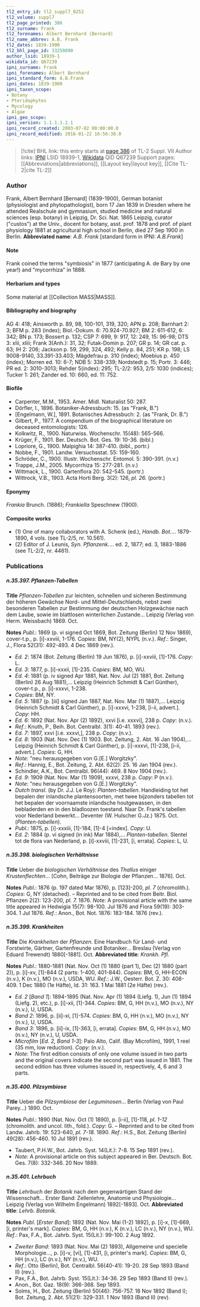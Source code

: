 ```yaml
---
tl2_entry_id: tl2_suppl7_0252
tl2_volume: suppl7
tl2_page_printed: 386
tl2_surname: Frank
tl2_forenames: Albert Bernhard (Bernard)
tl2_name_abbrev: A.B. Frank
tl2_dates: 1839-1900
tl2_bhl_page_id: 33259890
author_lsid: 18939-1
wikidata_id: Q67239
ipni_surname: Frank
ipni_forenames: Albert Bernhard
ipni_standard_form: A.B.Frank
ipni_dates: 1839-1900
ipni_taxon_scope: 
- Botany
- Pteridophytes
- Mycology
- Algae
ipni_geo_scope: 
ipni_version: 1.1.1.1.2.1
ipni_record_created: 2003-07-02 00:00:00.0
ipni_record_modified: 2016-01-22 16:56:30.0
---
```


> [!cite] BHL link: this entry starts at [page 386](https://www.biodiversitylibrary.org/page/33259890) of TL-2 Suppl. VII
> Author links: [IPNI](https://www.ipni.org/a/18939-1) LSID 18939-1, [Wikidata](https://www.wikidata.org/wiki/Q67239) QID Q67239
> Support pages: [[Abbreviations|abbreviations]], [[Layout key|layout key]], [[Cite TL-2|cite TL-2]]

### Author

Frank, Albert Bernhard \[Bernard\] (1839-1900), German botanist (physiologist and phytopathologist), born 17 Jan 1839 in Dresden where he attended Realschule and gymnasium, studied medicine and natural sciences (esp. botany) in Leipzig, Dr. Sci. Nat. 1865 Leipzig, curator ("custos") at the Univ., docent for botany, asst. prof. 1878 and prof. of plant physiology 1881 at agricultural high school in Berlin, died 27 Sep 1900 in Berlin. 
**Abbreviated name**: *A.B. Frank* \[standard form in IPNI: *A.B.Frank*\]

#### Note

Frank coined the terms "symbiosis" in 1877 (anticipating A. de Bary by one year!) and "mycorrhiza" in 1888.

#### Herbarium and types

Some material at [[Collection MASS|MASS]].

#### Bibliography and biography

AG 4: 418; Ainsworth p. 89, 98, 100-101, 319, 320; APN p. 208; Barnhart 2: 3; BFM p. 283 (index); Biol.-Dokum. 6: 70.924-70.927; BM 2: 611-612, 6: 342; BN p. 173; Bossert p. 132; CSP 7: 699, 9: 917, 12: 249, 15: 96-98; DTS 3: xlii, xliii; Frank 3(Anh.): 31, 32; Futak-Domin p. 207; GR p. 14; GR cat. p. 63; IH 2: 206; Jackson p. 59, 299, 324, 492; Kelly p. 84, 251; KR p. 198; LS 9008-9140, 33.391-33.403; Mägdefrau p. 310 (index); Moebius p. 450 (index); Morren ed. 10: 6-7; NDB 5: 338-339; Nordstedt p. 15; Portr. 3: 446; PR ed. 2: 3010-3013; Rehder 5(index): 295; TL-2/2: 953, 2/5: 1030 (indices); Tucker 1: 261; Zander ed. 10: 660, ed. 11: 752.

#### Biofile

- Carpenter, M.M., 1953. Amer. Midl. Naturalist 50: 287.
- Dörfler, I., 1896. Botaniker-Adressbuch: 15. (as "Frank, B.")
- \[Engelmann, W.\], 1891. Botanisches Adressbuch: 2. (as "Frank, Dr. B.")
- Gilbert, P., 1977. A compendium of the biographical literature on deceased entomologists: 126.
- Kolkwitz, R., 1900. Naturwiss. Wochenschr. 15(48): 565-566.
- Krüger, F., 1901. Ber. Deutsch. Bot. Ges. 19: 10-36. (bibl.)
- Lopriore, G., 1900. Malpighia 14: 387-410. (bibl., portr.)
- Nobbe, F., 1901. Landw. Versuchsstat. 55: 159-160.
- Schröder, C., 1900. Illustr. Wochenschr. Entomol. 5: 390-391. (n.v.)
- Trappe, J.M., 2005. Mycorrhiza 15: 277-281. (n.v.)
- Wittmack, L., 1900. Gartenflora 20: 542-545. (portr.)
- Wittrock, V.B., 1903. Acta Horti Berg. 3(2): 126, *pl. 26.* (portr.)

#### Eponymy

*Frankia* Brunch. (1886); *Frankiella* Speschnew (1900).

#### Composite works

- (1) One of many collaborators with A. Schenk (ed.), *Handb. Bot.*... 1879-1890, 4 vols. (see TL-2/5, nr. 10.561).
- (2) Editor of J. Leunis, *Syn. Pflanzenk.*... ed. 2, 1877; ed. 3, 1883-1886 (see TL-2/2, nr. 4461).

### Publications

##### n.35.397. Pflanzen-Tabellen

**Title**
*Pflanzen-Tabellen* zur leichten, schnellen und sicheren Bestimmung der höheren Gewächse Nord- und Mittel-Deutschlands, nebst zwei besonderen Tabellen zur Bestimmung der deutschen Holzgewächse nach dem Laube, sowie im blattlosen winterlichen Zustande... Leipzig (Verlag von Herm. Weissbach) 1869. Oct.

**Notes**
*Publ*.: 1869 (p. vi signed Oct 1869, Bot. Zeitung (Berlin) 12 Nov 1869), cover-t.p., p. \[i\]-xxviii, 1-176. C*opies*: BM, NY(2), NYPL (n.v.).
*Ref*.: Singer, J., Flora 52(31): 492-493. 4 Dec 1869 (rev.).
- *Ed. 2*: 1874 (Bot. Zeitung (Berlin) 19 Jun 1876), p. \[i\]-xxviii, \[1\]-176. *Copy*: L.
- *Ed. 3*: 1877, p. \[i\]-xxxii, \[1\]-235. *Copies*: BM, MO, WU.
- *Ed. 4*: 1881 (p. iv signed Apr 1881, Nat. Nov. Jul (2) 1881, Bot. Zeitung (Berlin) 26 Aug 1881),... Leipzig (Heinrich Schmidt & Carl Günther), cover-t.p., p. \[i\]-xxxvi, 1-238.
- *Copies*: BM, NY.
- *Ed. 5*: 1887 (p. \[iii\] signed Jan 1887, Nat. Nov. Mar (1) 1887),... Leipzig (Heinrich Schmidt & Carl Günther), p. \[i\]-xxxvi, 1-238, \[i-ii, advert.\]. *Copy*: HH.
- *Ed. 6*: 1892 (Nat. Nov. Apr (2) 1892), xxvi \[i.e. xxxvi\], 238 p. *Copy*: (n.v.).
- *Ref*.: Knuth, P., Beih. Bot. Centralbl. 3(1): 40-41. 1893 (rev.).
- *Ed. 7*: 1897, xxvi \[i.e. xxxvi,\], 238 p. *Copy*: (n.v.).
- *Ed. 8*: 1903 (Nat. Nov. Dec (1) 1903. Bot. Zeitung, 2. Abt. 16 Jan 1904),... Leipzig (Heinrich Schmidt & Carl Günther), p. \[i\]-xxxvi, \[1\]-238, \[i-ii, advert.\]. *Copies*: G, HH.
- *Note*: "neu herausgegeben von G.\[E.\] Worgitzky".
- *Ref*.: Hannig, E., Bot. Zeitung, 2. Abt. 62(2): 25. 16 Jan 1904 (rev.).
- Schindler, A.K., Bot. Centralbl. 96(44): 469. 8 Nov 1904 (rev.).
- *Ed. 9*: 1909 (Nat. Nov. Mar (1) 1909), xxxvi, 238 p. *Copy*: P (n.v.).
- *Note*: "neu herausgegeben von G.\[E.\] Worgitzky".
- *Dutch transl*. (by Dr. J.J. Le Roy): *Planten-tabellen*. Handleiding tot het bepalen der inlandsche plantensoorten, met twee bijzonders tabellen tot het bepalen der voornaamste inlandsche houtgewassen, in den bebladerden en in den bladloozen toestand. Naar Dr. Frank's tabellen voor Nederland bewerkt... Deventer (W. Hulscher G.Jz.) 1875. Oct. (*Planten-tabellen*).
- *Publ*.: 1875, p. \[i\]-xxxiii, \[1\]-184, \[1\]-4 \[=index\]. *Copy*: U.
- *Ed. 2*: 1884 (p. vi signed (in ink) Mar 1884),... *Planten-tabellen*. Slentel tot de flora van Nederland, p. \[i\]-xxviii, \[1\]-231, \[i, errata\]. *Copies*: L, U.

##### n.35.398. biologischen Verhältnisse

**Title**
Ueber die *biologischen Verhältnisse* des *Thallus* einiger *Krustenflechten*... \[Cohn, Beiträge zur Biologie der Pflanzen... 1876\]. Oct.

**Notes**
*Publ*.: 1876 (p. 197 dated Mar 1876), p. \[123\]-200, *pl. 7* (chromolith.). *Copies*: G, NY (detached). – Reprinted and to be cited from Beitr. Biol. Pflanzen 2(2): 123-200, *pl. 7.* 1876.
*Note*: A provisional article with the same title appeared in Hedwigia 15(7): 98-100. Jul 1876 and Flora 59(19): 303-304. 1 Jul 1876.
*Ref*.: Anon., Bot. Not. 1876: 183-184. 1876 (rev.).

##### n.35.399. Krankheiten

**Title**
Die *Krankheiten* der *Pflanzen*. Eine Handbuch für Land- und Forstwirte, Gärtner, Gartenfreunde und Botaniker... Breslau (Verlag von Eduard Trewendt) 1880\[-1881\]. Oct.
**Abbreviated title**: *Krankh. Pfl.*

**Notes**
*Publ*.: 1880-1881 (Nat. Nov. Oct (1) 1880 (part 1), Dec (2) 1880 (part 2)), p. \[i\]-xv, \[1\]-844 (2 parts: 1-400, 401-844). *Copies*: BM, G, HH-ECON (n.v.), K (n.v.), MO (n.v.), USDA, WU.
*Ref*.: J.W., Oesterr. Bot. Z. 30: 408-409. 1 Dec 1880 (1e Häfte), Id. 31: 163. 1 Mai 1881 (2e Häfte) (rev.).
- *Ed. 2* \[*Band 1*\]: 1894-1895 (Nat. Nov. Apr (1) 1894 (Liefg. 1), Jun (1) 1894 (Liefg. 2), etc.), p. \[i\]-xii, \[1\]-344. *Copies*: BM, G, HH (n.v.), MO (n.v.), NY (n.v.), U, USDA.
- *Band 2*: 1896, p. \[ii\]-xi, \[1\]-574. *Copies*: BM, G, HH (n.v.), MO (n.v.), NY (n.v.), U, USDA.
- *Band 3*: 1896, p. \[ii\]-ix, \[1\]-363, \[i, errata\]. *Copies*: BM, G, HH (n.v.), MO (n.v.), NY (n.v.), U, USDA.
- *Microfilm* \[*Ed. 2, Band 1-3*\]: Palo Alto, Calif. (Bay Microfilm), 1991, 1 reel (35 mm, low reduction). *Copy*: (n.v.).
- *Note*: The first edition consists of only one volume issued in two parts and the original covers indicate the second part was issued in 1881. The second edition has three volumes issued in, respectively, 4, 6 and 3 parts.

##### n.35.400. Pilzsymbiose

**Title**
Ueber die *Pilzsymbiose* der *Leguminosen*... Berlin (Verlag von Paul Parey...) 1890. Oct.

**Notes**
*Publ*.: 1890 (Nat. Nov. Oct (1) 1890), p. \[i-ii\], \[1\]-118, *pl. 1-12* (chromolith. and uncol. lith., fold.). *Copy*: G. – Reprinted and to be cited from Landw. Jahrb. 19: 523-640, *pl. 7-18.* 1890.
*Ref*.: H.S., Bot. Zeitung (Berlin) 49(28): 456-460. 10 Jul 1891 (rev.).
- Taubert, P.H.W., Bot. Jahrb. Syst. 14(Lit.): 7-8. 15 Sep 1891 (rev.).
- *Note*: A provisional article on this subject appeared in Ber. Deutsch. Bot. Ges. 7(8): 332-346. 20 Nov 1889.

##### n.35.401. Lehrbuch

**Title**
*Lehrbuch* der *Botanik* nach dem gegenwärtigen Stand der Wissenschaft... Erster Band: Zellenlehre, Anatomie und Physiologie... Leipzig (Verlag von Wilhelm Engelmann) 1892\[-1893\]. Oct.
**Abbreviated title**: *Lehrb*. *Botanik*.

**Notes**
*Publ*. \[*Erster Band*\]: 1892 (Nat. Nov. Mai (1-2) 1892), p. \[i\]-x, \[1\]-669, \[i, printer's mark\].
*Copies*: BM, G, HH (n.v.), K (n.v.), LC (n.v.), NY (n.v.), WU.
*Ref*.: Pax, F.A., Bot. Jahrb. Syst. 15(Lit.): 99-100. 2 Aug 1892.
- *Zweiter Band*: 1893 (Nat. Nov. Mai (2) 1893), Allgemeine und specielle Morphologie..., p. \[i\]-v, \[vi\], \[1\]-431, \[i, printer's mark\]. *Copies*: BM, G, HH (n.v.), LC (n.v.), NY (n.v.), WU.
- *Ref*.: Otto (Berlin), Bot. Centralbl. 56(40-41): 19-20. 28 Sep 1893 (Band II) (rev.).
- Pax, F.A., Bot. Jahrb. Syst. 15(Lit.): 34-36. 29 Sep 1893 (Band II) (rev.).
- Anon., Bot. Gaz. 18(9): 366-368. Sep 1893.
- Solms, H., Bot. Zeitung (Berlin) 50(46): 756-757. 18 Nov 1892 (Band I); Bot. Zeitung, 2. Abt. 51(21): 329-331. 1 Nov 1893 (Band II) (rev).

